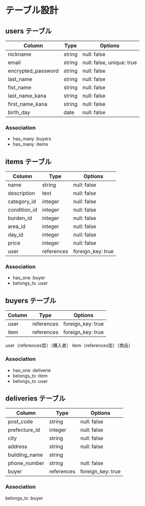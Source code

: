 # テーブル設計


## users テーブル
|     Column        |    Type   |           Options           |
| ----------------- | --------- | --------------------------- |
| nickname          | string    | null: false                 |
| email             | string    | null: false, unique: true   |
| encrypted_password| string    | null: false                 |
| last_name         | string    | null: false                 |
| fist_name         | string    | null: false                 |
| last_name_kana    | string    | null: false                 |
| first_name_kana   | string    | null: false                 |
| birth_day         | date      | null: false                 |
 
### Association
- has_many :buyers
- has_many :items

## items テーブル

|    Column      |    Type     |      Options       |
| -------------- | ----------- | ------------------ |
| name           | string      | null: false        |
| description    | text        | null: false        |  
| category_id    | integer     | null: false        |
| condition_id   | integer     | null: false        |
| burden_id      | integer     | null: false        |
| area_id        | integer     | null: false        |
| day_id         | integer     | null: false        |
| price          | integer     | null: false        |
| user           | references  | foreign_key: true  |

### Association
- has_one :buyer
- belongs_to :user


## buyers テーブル
|    Column      |    Type     |      Options       |
| -------------- | ----------  | ------------------ |
| user           | references  | foreign_key: true  |
| item           | references  | foreign_key: true  |

user（references型）（購入者）
item（references型）（商品）

### Association

- has_one :deliverie
- belongs_to :item
- belongs_to :user




## deliveries テーブル
|    Column      |    Type     |      Options       |
| -------------- | ----------- | ------------------ |
| post_code      | string      | null: false        |
| prefecture_id  | integer     | null: false        |
| city           | string      | null: false        |
| address        | string      | null: false        |    
| building_name  | string      |                    |
| phone_number   | string      | null: false        |
| buyer          | references  | foreign_key: true  |

### Association
belongs_to :buyer

